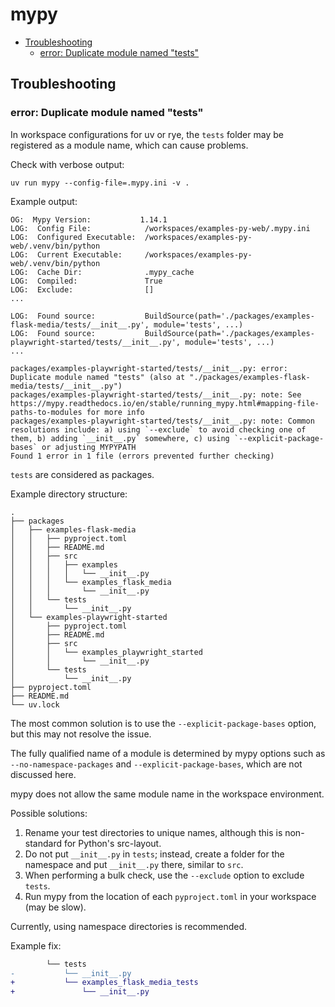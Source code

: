 # mypy

- [Troubleshooting](#troubleshooting)
  - [error: Duplicate module named "tests"](#error-duplicate-module-named-tests)

## Troubleshooting

### error: Duplicate module named "tests"

In workspace configurations for uv or rye, the `tests` folder may be registered as a module name, which can cause problems.

Check with verbose output:

```shell
uv run mypy --config-file=.mypy.ini -v .
```

Example output:

```console
OG:  Mypy Version:           1.14.1
LOG:  Config File:            /workspaces/examples-py-web/.mypy.ini
LOG:  Configured Executable:  /workspaces/examples-py-web/.venv/bin/python
LOG:  Current Executable:     /workspaces/examples-py-web/.venv/bin/python
LOG:  Cache Dir:              .mypy_cache
LOG:  Compiled:               True
LOG:  Exclude:                []
...

LOG:  Found source:           BuildSource(path='./packages/examples-flask-media/tests/__init__.py', module='tests', ...)
LOG:  Found source:           BuildSource(path='./packages/examples-playwright-started/tests/__init__.py', module='tests', ...)
...

packages/examples-playwright-started/tests/__init__.py: error: Duplicate module named "tests" (also at "./packages/examples-flask-media/tests/__init__.py")
packages/examples-playwright-started/tests/__init__.py: note: See https://mypy.readthedocs.io/en/stable/running_mypy.html#mapping-file-paths-to-modules for more info
packages/examples-playwright-started/tests/__init__.py: note: Common resolutions include: a) using `--exclude` to avoid checking one of them, b) adding `__init__.py` somewhere, c) using `--explicit-package-bases` or adjusting MYPYPATH
Found 1 error in 1 file (errors prevented further checking)
```
<!-- spell-checker:words mypypath -->

`tests` are considered as packages.

Example directory structure:

```console
.
├── packages
│   ├── examples-flask-media
│   │   ├── pyproject.toml
│   │   ├── README.md
│   │   ├── src
│   │   │   ├── examples
│   │   │   │   └── __init__.py
│   │   │   └── examples_flask_media
│   │   │       └── __init__.py
│   │   └── tests
│   │       └── __init__.py
│   └── examples-playwright-started
│       ├── pyproject.toml
│       ├── README.md
│       ├── src
│       │   └── examples_playwright_started
│       │       └── __init__.py
│       └── tests
│           └── __init__.py
├── pyproject.toml
├── README.md
└── uv.lock
```

The most common solution is to use the `--explicit-package-bases` option, but this may not resolve the issue.

The fully qualified name of a module is determined by mypy options such as `--no-namespace-packages` and `--explicit-package-bases`, which are not discussed here.

mypy does not allow the same module name in the workspace environment.

Possible solutions:

1. Rename your test directories to unique names, although this is non-standard for Python's src-layout.
2. Do not put `__init__.py` in `tests`; instead, create a folder for the namespace and put `__init__.py` there, similar to `src`.
3. When performing a bulk check, use the `--exclude` option to exclude `tests`.
4. Run mypy from the location of each `pyproject.toml` in your workspace (may be slow).

Currently, using namespace directories is recommended.

Example fix:

```diff
        └── tests
-           └── __init__.py
+           └── examples_flask_media_tests
+               └── __init__.py
```
